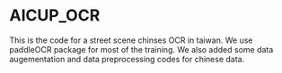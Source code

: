 # AICUP_OCR
This is the code for a street scene chinses OCR in taiwan. We use paddleOCR package for most of the training. We also added some data augementation and data preprocessing codes for chinese data.

